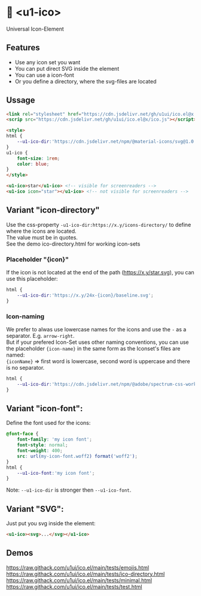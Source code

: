 # 🥐 &lt;u1-ico&gt;
Universal Icon-Element

## Features

- Use any icon set you want
- You can put direct SVG inside the element
- You can use a icon-font
- Or you define a directory, where the svg-files are located

## Ussage

```html
<link rel="stylesheet" href="https://cdn.jsdelivr.net/gh/u1ui/ico.el@x.x.x/ico.css">
<scrip src="https://cdn.jsdelivr.net/gh/u1ui/ico.el@x/ico.js"></script>

<style>
html {
    --u1-ico-dir:'https://cdn.jsdelivr.net/npm/@material-icons/svg@1.0.11/svg/{icon-name}/baseline.svg';
}
u1-ico {
    font-size: 1rem;
    color: blue;
}
</style>

<u1-ico>star</u1-ico> <!-- visible for screenreaders -->
<u1-ico icon="star"></u1-ico> <!-- not visible for screenreaders -->
```

## Variant "icon-directory"

Use the css-property `-u1-ico-dir:https://x.y/icons-directory/` to define where the icons are located.  
The value must be in quotes.  
See the demo ico-directory.html for working icon-sets

### Placeholder "{icon}"

If the icon is not located at the end of the path (https://x.y/star.svg), you can use this placeholder:  
```css
html {
    --u1-ico-dir:'https://x.y/24x-{icon}/baseline.svg';
}
```

### Icon-naming
We prefer to alwas use lowercase names for the icons and use the `-` as a separator. E.g. `arrow-right`.  
But if your prefered Icon-Set uses other naming conventions, you can use the placeholder `{icon-name}` in the same form as the Iconset's files are named:   
`{iconName}` => first word is lowercase, second word is uppercase and there is no separator.

```css
html {
    --u1-ico-dir:'https://cdn.jsdelivr.net/npm/@adobe/spectrum-css-workflow-icons@1.4.2/24/{IconName}';
}
```


## Variant "icon-font":

Define the font used for the icons:
```css
@font-face {
    font-family: 'my icon font';
    font-style: normal;
    font-weight: 400;
    src: url(my-icon-font.woff2) format('woff2');
}
html {
    --u1-ico-font:'my icon font';
}
```

Note: `--u1-ico-dir` is stronger then `--u1-ico-font`.

## Variant "SVG":

Just put you svg inside the element:
```html
<u1-ico><svg>...</svg></u1-ico>
```

## Demos
https://raw.githack.com/u1ui/ico.el/main/tests/emojis.html  
https://raw.githack.com/u1ui/ico.el/main/tests/ico-directory.html  
https://raw.githack.com/u1ui/ico.el/main/tests/minimal.html  
https://raw.githack.com/u1ui/ico.el/main/tests/test.html  

